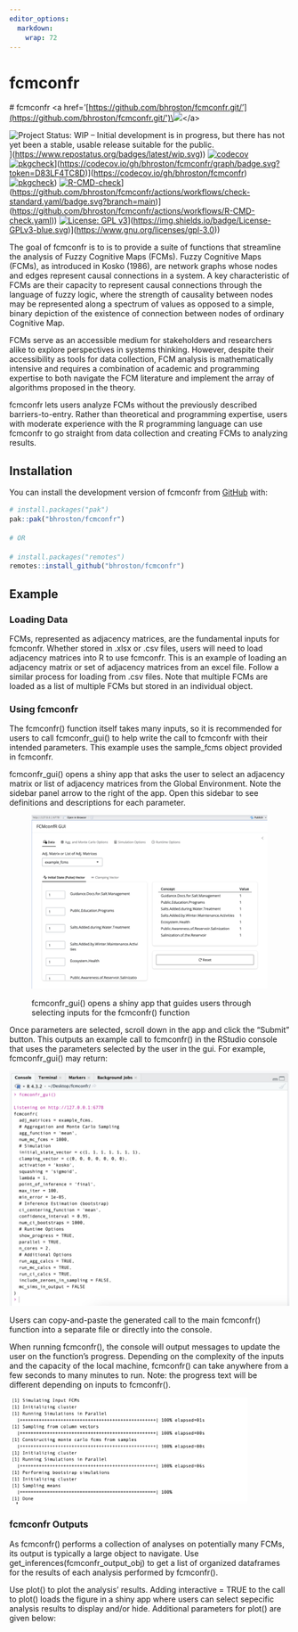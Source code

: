 ```yaml
---
editor_options: 
  markdown: 
    wrap: 72
---
```


<!-- README.md is generated from README.Rmd. Please edit that file -->

# fcmconfr

\# fcmconfr \<a
href=’[https://github.com/bhroston/fcmconfr.git/’](https://github.com/bhroston/fcmconfr.git/')\<img
src=“man/figures/logo.png” align=“right” height=“138”/\>\</a\>

<!-- badges: start -->

![Project Status: WIP – Initial development is in progress, but there
has not yet been a stable, usable release suitable for the
public.](%5Bhttps://www.repostatus.org/badges/latest/wip.svg)](<https://www.repostatus.org/badges/latest/wip.svg>))
[![codecov](%5Bhttps://codecov.io/gh/bhroston/fcmconfr/graph/badge.svg?token=D83LF4TC8D)](https://codecov.io/gh/bhroston/fcmconfr)[![pkgcheck](https://github.com/bhroston/fcmconfr/actions/workflows/pkgcheck.yaml/badge.svg?branch=main)](https://github.com/bhroston/fcmconfr.git/actions?query=workflow%3Apkgcheck)](<https://codecov.io/gh/bhroston/fcmconfr/graph/badge.svg?token=D83LF4TC8D>)](<https://codecov.io/gh/bhroston/fcmconfr>)[![pkgcheck](https://github.com/bhroston/fcmconfr/actions/workflows/pkgcheck.yaml/badge.svg?branch=main)](https://github.com/bhroston/fcmconfr.git/actions?query=workflow%3Apkgcheck))
[![R-CMD-check](%5Bhttps://github.com/bhroston/fcmconfr/actions/workflows/check-standard.yaml/badge.svg?branch=main)](https://github.com/bhroston/fcmconfr/actions/workflows/R-CMD-check.yaml)](<https://github.com/bhroston/fcmconfr/actions/workflows/check-standard.yaml/badge.svg?branch=main>)](<https://github.com/bhroston/fcmconfr/actions/workflows/R-CMD-check.yaml>))
[![License: GPL
v3](%5Bhttps://img.shields.io/badge/License-GPLv3-blue.svg)](https://www.gnu.org/licenses/gpl-3.0)](<https://img.shields.io/badge/License-GPLv3-blue.svg>)](<https://www.gnu.org/licenses/gpl-3.0>))

<!-- badges: end -->

The goal of fcmconfr is to is to provide a suite of functions that
streamline the analysis of Fuzzy Cognitive Maps (FCMs). Fuzzy Cognitive
Maps (FCMs), as introduced in Kosko (1986), are network graphs whose
nodes and edges represent causal connections in a system. A key
characteristic of FCMs are their capacity to represent causal
connections through the language of fuzzy logic, where the strength of
causality between nodes may be represented along a spectrum of values as
opposed to a simple, binary depiction of the existence of connection
between nodes of ordinary Cognitive Map.

FCMs serve as an accessible medium for stakeholders and researchers
alike to explore perspectives in systems thinking. However, despite
their accessibility as tools for data collection, FCM analysis is
mathematically intensive and requires a combination of academic and
programming expertise to both navigate the FCM literature and implement
the array of algorithms proposed in the theory.

fcmconfr lets users analyze FCMs without the previously described
barriers-to-entry. Rather than theoretical and programming expertise,
users with moderate experience with the R programming language can use
fcmconfr to go straight from data collection and creating FCMs to
analyzing results.

## Installation

You can install the development version of fcmconfr from
[GitHub](https://github.com/) with:

``` r
# install.packages("pak")
pak::pak("bhroston/fcmconfr")

# OR

# install.packages("remotes")
remotes::install_github("bhroston/fcmconfr")
```

## Example

### Loading Data

FCMs, represented as adjacency matrices, are the fundamental inputs for
fcmconfr. Whether stored in .xlsx or .csv files, users will need to load
adjacency matrices into R to use fcmconfr. This is an example of loading
an adjacency matrix or set of adjacency matrices from an excel file.
Follow a similar process for loading from .csv files. Note that multiple
FCMs are loaded as a list of multiple FCMs but stored in an individual
object.

### Using fcmconfr

The fcmconfr() function itself takes many inputs, so it is recommended
for users to call fcmconfr_gui() to help write the call to fcmconfr with
their intended parameters. This example uses the sample_fcms object
provided in fcmconfr.

fcmconfr_gui() opens a shiny app that asks the user to select an
adjacency matrix or list of adjacency matrices from the Global
Environment. Note the sidebar panel arrow to the right of the app. Open
this sidebar to see definitions and descriptions for each parameter.

<figure>

<img src="images/fcmconfr_gui_screenshot-01.png" alt="fcmconfr_gui() opens a shiny app that guides users through selecting inputs for the fcmconfr() function"/>

<figcaption aria-hidden="true">

fcmconfr_gui() opens a shiny app that guides users through selecting
inputs for the fcmconfr() function

</figcaption>

</figure>

Once parameters are selected, scroll down in the app and click the
“Submit” button. This outputs an example call to fcmconfr() in the
RStudio console that uses the parameters selected by the user in the
gui. For example, fcmconfr_gui() may return:

![](images/fcmconfr_gui_output.png)

Users can copy-and-paste the generated call to the main fcmconfr()
function into a separate file or directly into the console.

When running fcmconfr(), the console will output messages to update the
user on the function’s progress. Depending on the complexity of the
inputs and the capacity of the local machine, fcmconfr() can take
anywhere from a few seconds to many minutes to run. Note: the progress
text will be different depending on inputs to fcmconfr().

<img src="images/fcmconfr_run_text.png" width="428"/>

### fcmconfr Outputs

As fcmconfr() performs a collection of analyses on potentially many
FCMs, its output is typically a large object to navigate. Use
get_inferences(fcmconfr_output_obj) to get a list of organized
dataframes for the results of each analysis performed by fcmconfr().

Use plot() to plot the analysis’ results. Adding interactive = TRUE to
the call to plot() loads the figure in a shiny app where users can
select sepecific analysis results to display and/or hide. Additional
parameters for plot() are given below:

